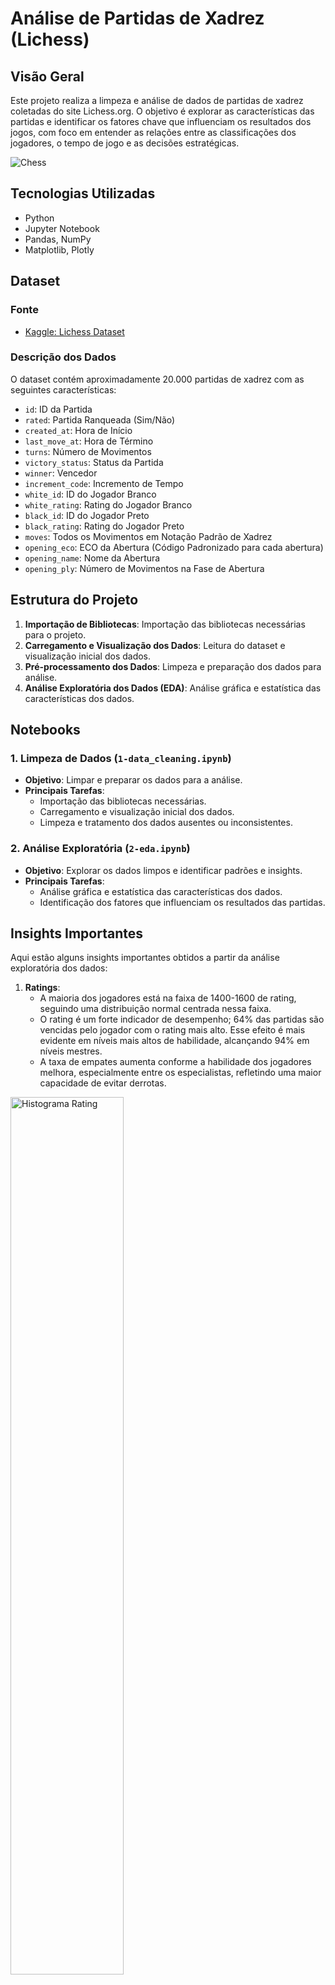 # Análise de Partidas de Xadrez (Lichess)

## Visão Geral
Este projeto realiza a limpeza e análise de dados de partidas de xadrez coletadas do site Lichess.org. O objetivo é explorar as características das partidas e identificar os fatores chave que influenciam os resultados dos jogos, com foco em entender as relações entre as classificações dos jogadores, o tempo de jogo e as decisões estratégicas.

![Chess](figures/chess.png)  <!-- Adicione uma imagem relevante do seu projeto aqui -->

## Tecnologias Utilizadas
- Python
- Jupyter Notebook
- Pandas, NumPy
- Matplotlib, Plotly

## Dataset
### Fonte
- [Kaggle: Lichess Dataset](https://www.kaggle.com/datasets/datasnaek/chess/data)

### Descrição dos Dados
O dataset contém aproximadamente 20.000 partidas de xadrez com as seguintes características:

- `id`: ID da Partida
- `rated`: Partida Ranqueada (Sim/Não)
- `created_at`: Hora de Início
- `last_move_at`: Hora de Término
- `turns`: Número de Movimentos
- `victory_status`: Status da Partida
- `winner`: Vencedor
- `increment_code`: Incremento de Tempo
- `white_id`: ID do Jogador Branco
- `white_rating`: Rating do Jogador Branco
- `black_id`: ID do Jogador Preto
- `black_rating`: Rating do Jogador Preto
- `moves`: Todos os Movimentos em Notação Padrão de Xadrez
- `opening_eco`: ECO da Abertura (Código Padronizado para cada abertura)
- `opening_name`: Nome da Abertura
- `opening_ply`: Número de Movimentos na Fase de Abertura

## Estrutura do Projeto
1. **Importação de Bibliotecas**: Importação das bibliotecas necessárias para o projeto.
2. **Carregamento e Visualização dos Dados**: Leitura do dataset e visualização inicial dos dados.
3. **Pré-processamento dos Dados**: Limpeza e preparação dos dados para análise.
4. **Análise Exploratória dos Dados (EDA)**: Análise gráfica e estatística das características dos dados.

## Notebooks
### 1. Limpeza de Dados (`1-data_cleaning.ipynb`)
- **Objetivo**: Limpar e preparar os dados para a análise.
- **Principais Tarefas**:
  - Importação das bibliotecas necessárias.
  - Carregamento e visualização inicial dos dados.
  - Limpeza e tratamento dos dados ausentes ou inconsistentes.

### 2. Análise Exploratória (`2-eda.ipynb`)
- **Objetivo**: Explorar os dados limpos e identificar padrões e insights.
- **Principais Tarefas**:
  - Análise gráfica e estatística das características dos dados.
  - Identificação dos fatores que influenciam os resultados das partidas.

## Insights Importantes
Aqui estão alguns insights importantes obtidos a partir da análise exploratória dos dados:


1. **Ratings**:
   - A maioria dos jogadores está na faixa de 1400-1600 de rating, seguindo uma distribuição normal centrada nessa faixa.
   - O rating é um forte indicador de desempenho; 64% das partidas são vencidas pelo jogador com o rating mais alto. Esse efeito é mais evidente em níveis mais altos de habilidade, alcançando 94% em níveis mestres.
   - A taxa de empates aumenta conforme a habilidade dos jogadores melhora, especialmente entre os especialistas, refletindo uma maior capacidade de evitar derrotas.

<img src="figures/hist-rating.png" alt="Histograma Rating" width="60%">

2. **Movimentos por partida**:
   - A maioria das partidas termina entre 30 e 70 movimentos.
   - Jogadores de níveis mais altos tendem a ter partidas com mais movimentos, exceto no nível mestre onde o número de movimentos pode diminuir um pouco, mas ainda é mais alto que em níveis avançados.

<img src="figures/hist-turns.png" alt="Histograma Turns" width="60%">

3. **Cor das Peças**:
   - Jogadores que começam com as peças brancas têm uma vantagem, vencendo 5% a mais das partidas, uma tendência observada em todas as classes de habilidade, atribuível à vantagem inicial de jogar primeiro.

<img src="figures/winner-color.png" alt="Winner by Color" width="60%">

4. **Modo de encerramento das partidas**:
   - A maioria das partidas termina por desistência (55%) ou cheque-mate (32%), poucas terminam por tempo (8%), e o resto termina em empate (5%).

<img src="figures/outcome.png" alt="Outcome" width="60%">

5. **Formato das partidas**:
   - O formato rápido é o mais prevalente entre as partidas.
   - Jogos mais rápidos, como bullet, geralmente têm menos movimentos, enquanto partidas clássicas mostram uma diminuição curiosa no número de movimentos, destacando a gravidade dos erros nesses formatos.

<img src="figures/turns-by-type.png" alt="Turnos por tipo de jogo" width="60%">

6. **Aberturas**:
   - As aberturas mais comuns são a "Sicilian Defense" e a "Van't Kruijs Opening".
   - Há vantagens e desvantagens distintas em usar diferentes aberturas, tanto para as peças brancas quanto para as pretas, com algumas aberturas apresentando altos índices de empate.
   - Jogadores de níveis mais elevados tendem a realizar mais lances de abertura, com uma média de 3 para iniciantes e 6.5 para mestres.

<img src="figures/openings-black.png" alt="Best Openings for Black" width="60%">


## Como Utilizar
### Notebook de Limpeza de Dados
1. Abra o notebook "1-data_cleaning.ipynb".
2. Execute todas as células do notebook para realizar a limpeza e preparação dos dados.

### Notebook de Análise Exploratória
1. Abra o notebook "2-eda.ipynb".
2. Execute todas as células do notebook para realizar a análise exploratória dos dados e obter insights.

## Contribuições
Contribuições são bem-vindas! Se você encontrar algum problema ou tiver sugestões para melhorias, sinta-se à vontade para entrar em contato comigo, abrir uma issue ou enviar um pull request.
